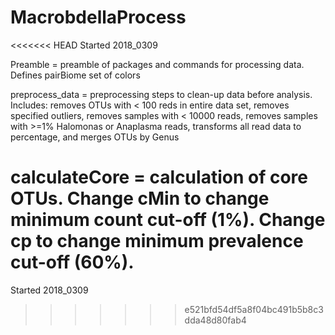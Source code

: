 # MacrobdellaProcess

<<<<<<< HEAD
Started 2018_0309

Preamble = preamble of packages and commands for processing data. Defines pairBiome set of colors 

preprocess_data = preprocessing steps to clean-up data before analysis. Includes: removes OTUs with < 100 reds in entire data set, removes specified outliers, removes samples with < 10000 reads, removes samples with >=1% Halomonas or Anaplasma reads,  transforms all read data to percentage, and merges OTUs by Genus

calculateCore = calculation of core OTUs. Change cMin to change minimum count cut-off (1%). Change cp to change minimum prevalence cut-off (60%).
=======
Started 2018_0309
>>>>>>> e521bfd54df5a8f04bc491b5b8c3dda48d80fab4
